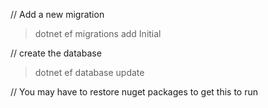 ﻿// Add a new migration
> dotnet ef migrations add Initial

// create the database
> dotnet ef database update



// You may have to restore nuget packages to get this to run



